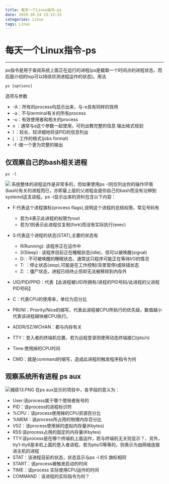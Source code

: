 ```yaml
---
title: 每天一个Linux指令-ps
date: 2019-10-24 23:15:15
categories: Linux
tags: Linux
---
```


# 每天一个Linux指令-ps
---
ps指令是用于查阅系统上面正在运行的进程(ps是截取一个时间点的进程状态，而后面介绍的top可以持续侦测进程运作的状态)。用法
```
ps [options]
```
选项与参数
* -A：所有的process均显示出来，与-e具有同样的效用
* -a：不与terminal有关的所有process
* -u：有效使用者和相关的process
* x ：通常与a这个参数一起使用，可列出教完整的信息
输出格式规划
* l ：较长、较详细地将该PID的信息列出
* j ：工作的格式(jobs format)
* -f :做一个更为完整的输出

## 仅观察自己的bash相关进程
```
ps -l
```
![](https://i.loli.net/2019/10/26/cC4X1lVZorFujxB.png)
系统整体的进程运作是非常多的，但如果使用ps -l则仅列出你的操作环境(bash)有关的进程而已，亦即最上层的父进程会是你自己的bash而没有沿伸到systemd这支进程。ps -l显示出来的资料包含以下内容：
* F:代表这个进程旗标(process flags),说明这个进程的总结权限，常见号码有
	+ 若为4表示此进程的权限为root
	+ 若为1则表示此进程仅复制(fork)而没有实际执行(exec)

* S:代表这个进程的状态(STAT),主要的状态有
	+ R(Running): 该程序正在运作中
	+ S(Sleep)  : 该程序目前正在睡眠状态(idle)，但可以被唤醒(signal)
	+ D:		: 不可被唤醒的睡眠状态，通常这只程序可能正在等待I/O的情况
	+ T:		：停止状态(stop),可能是在工作控制(背景暂停)或除错状态
	+ Z:		：僵尸状态，进程已经终止但却无法被移除到内存外
* UID/PID/PPID：代表【此进程被UID所拥有/进程的PID号码/此进程的父进程PID号码】
* C：代表CPU的使用率，单位为百分比
* PRI/NI：Priority/Nice的缩写，代表此进程被CPU所执行的优先级，数值越小代表该进程越快被CPU执行。
* ADDR/SZ/WCHAN：都与内存有关
* TTY：登入者的终端机位置，若为远程登录则使用动态终端接口(pts/n)
* Time:使用掉的CPU时间
* CMD：就是command的缩写，造成此进程的触发程序指令为何

## 观察系统所有进程 ps aux
![捕获13.PNG](https://i.loli.net/2019/10/26/4oWKpXvA63rGwRV.png)
在ps aux显示的项目中，各字段的意义为：
+ 	User:该process属于哪个使用者账号的
+	PID：该process的进程标识符
+	%CPU：该process使用掉的CPU资源百分比
+	%MEM：该process所占用的物理内存百分比
+	VSZ：该process使用掉的虚拟内存量(Kbytes)
+	RSS:该process占用的固定的内存量(Kbytes)
+	TTY:该process是在哪个终端机上面运作，若与终端机无关则显示？，另外，tty1-tty6是本机上面的登入者进程，若为pts/0等等的，则表示为由网络连接进主机的进程
+	STAT：该进程目前的状态，状态显示与ps -l 的S 旗标相同
+	START：该process被触发启动的时间
+	TIME：该process 实际使用CPU运作的时间
+	COMMAND：该进程的实际指令为何？
